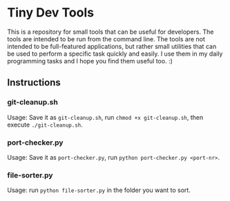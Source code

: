 # Tiny Dev Tools

This is a repository for small tools that can be useful for developers. The tools are intended to be run from the command line. The tools are not intended to be full-featured applications, but rather small utilities that can be used to perform a specific task quickly and easily.
I use them in my daily programming tasks and I hope you find them useful too. :)

## Instructions

### git-cleanup.sh

Usage: Save it as `git-cleanup.sh`, run `chmod +x git-cleanup.sh`, then execute `./git-cleanup.sh`.

### port-checker.py

Usage: Save it as `port-checker.py`, run `python port-checker.py <port-nr>`.

### file-sorter.py

Usage: run `python file-sorter.py` in the folder you want to sort.
